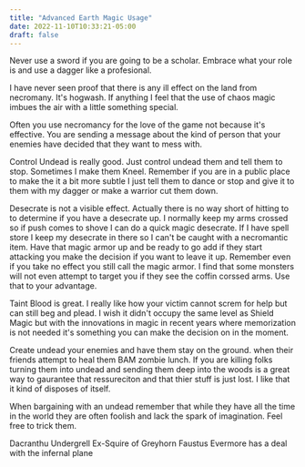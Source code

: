 ```yaml
---
title: "Advanced Earth Magic Usage"
date: 2022-11-10T10:33:21-05:00
draft: false
---
```


Never use a sword if you are going to be a scholar. Embrace what your role is and use a dagger like a profesional.

I have never seen proof that there is any ill effect on the land from necromany. It's hogwash. If anything I feel that the use of chaos magic imbues the air with a little something special. 

Often you use necromancy for the love of the game not because it's effective. You are sending a message about the kind of person that your enemies have decided that they want to mess with. 

Control Undead
is really good. Just control undead them and tell them to stop. Sometimes I make them Kneel. Remember if you are in a public place to make the it a bit more subtle I just tell them to dance or stop and give it to them with my dagger or make a warrior cut them down.

Desecrate is not a visible effect. Actually there is no way short of hitting to to determine if you have a desecrate up.  I normally keep my arms crossed so if push comes to shove I can do a quick magic desecrate. If I have spell store I keep my desecrate in there so I can't be caught with a necromantic item.  Have that magic armor up and be ready to go add if they start attacking you make the decision if you want to leave it up. Remember even if you take no effect you still call the magic armor. I find that some monsters will not even attempt to target you if they see the coffin corssed arms. Use that to your advantage. 

Taint Blood is great. I really like how your victim cannot screm for help but can still beg and plead. I wish it didn't occupy the same level as Shield Magic but with the innovations in magic in recent years where memorization is not needed it's something you can make the decision on in the moment. 

Create undead your enemies and have them stay on the ground. when their friends attempt to heal them BAM zombie lunch. If you are killing folks turning them into undead and sending them deep into the woods is a great way to gaurantee that ressureciton and that thier stuff is just lost. I like that it kind of disposes of itself. 

When bargaining with an undead remember that while they have all the time in the world they are often foolish and lack the spark of imagination. Feel free to trick them.

Dacranthu Undergrell
Ex-Squire of Greyhorn
Faustus Evermore has a deal with the infernal plane